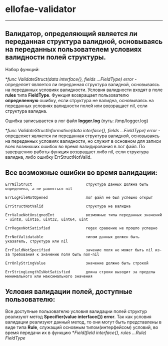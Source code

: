 # ellofae-validator
___________________________________

## Валидатор, определяющий является ли переданная структура валидной, основываясь на переданных пользователем условиях валидности полей структуры.

Набор функций:

**func ValidateStruct(data interface{}, fields ...*FieldType) error** - определяет является ли переданная структура валидной, основываясь на переданных условиях валидности. Условия валидности входят в поле **rules** типа **FieldType**. Функция возвращает пользователю **определенную** ошибку, если структура не валидна, основываясь на переданных условиях валидности полей или вовзращает nil, если структура валидна.

Ошибка записывается в лог файл **logger.log** (путь: /tmp/logger.log)

**func ValidateStructInformative(data interface{}, fields ...*FieldType) error** - определяет является ли переданная структура валидной, основываясь на переданных условиях валидности, но служит в основном для записи всех возникших ошибок во время валидирования в лог файл. По завершению работы функция возвращает либо nil, если структура валидна, либо ошибку ErrStructNotValid.

## Все возможные ошибки во время валидации:
  	ErrNilStruct                        структура данных должна быть определена, а не равняться nil
  
	ErrLogFileNotOpened                 лог файл не был успешно открыт
  
	ErrStructNotValid                   структура не валидна
  
	ErrValueNotUnsignedInt              возможные типы переданных значений - uint8, uint16, uint32, uint64, uint
  
	ErrRegexNotSatisfied                regex сравение не прошло успешно
  
	ErrNotValidatable                   типом данных должен быть указатель, структура или nil
  
	ErrFieldNotSpecified                зачение поля не может быть nil из-за требования к значению поля быть non-nil
  
	ErrOnlyStringValue                  значение должно быть строкой
  
	ErrStringLengthIsNotSatisfied       длина строки вызодит за пределы минимального или максимального значения
	
## Условия валидации полей, доступные пользователю:
Все доступные пользователю условия валидации полей структур реализуют метод **Specifier(value interface{}) error**. Так как условия валидации реализуют данный метод, то они могут быть представлены в виде типа **Rule**, служащий основным типом(интерфейсом) условий, во время передачи их в функцию **Field(field interface{}, rules ...Rule) *FieldType**
